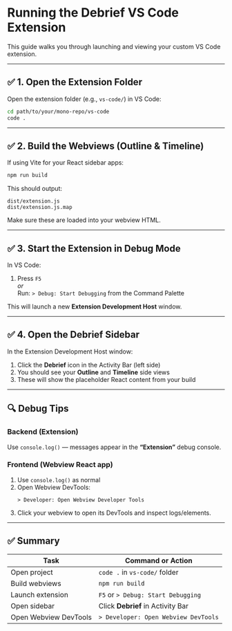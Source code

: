 # Running the Debrief VS Code Extension

This guide walks you through launching and viewing your custom VS Code extension.

---

## ✅ 1. Open the Extension Folder

Open the extension folder (e.g., `vs-code/`) in VS Code:

```bash
cd path/to/your/mono-repo/vs-code
code .
```

---

## ✅ 2. Build the Webviews (Outline & Timeline)

If using Vite for your React sidebar apps:

```bash
npm run build
```

This should output:

```
dist/extension.js
dist/extension.js.map
```

Make sure these are loaded into your webview HTML.

---

## ✅ 3. Start the Extension in Debug Mode

In VS Code:

1. Press `F5`  
   _or_  
   Run: `> Debug: Start Debugging` from the Command Palette

This will launch a new **Extension Development Host** window.

---

## ✅ 4. Open the Debrief Sidebar

In the Extension Development Host window:

1. Click the **Debrief** icon in the Activity Bar (left side)
2. You should see your **Outline** and **Timeline** side views
3. These will show the placeholder React content from your build

---

## 🔍 Debug Tips

### Backend (Extension)
Use `console.log()` — messages appear in the **“Extension”** debug console.

### Frontend (Webview React app)
1. Use `console.log()` as normal
2. Open Webview DevTools:
   ```
   > Developer: Open Webview Developer Tools
   ```
3. Click your webview to open its DevTools and inspect logs/elements.

---

## ✅ Summary

| Task                      | Command or Action                     |
|---------------------------|----------------------------------------|
| Open project              | `code .` in `vs-code/` folder         |
| Build webviews            | `npm run build`                       |
| Launch extension          | `F5` or `> Debug: Start Debugging`    |
| Open sidebar              | Click **Debrief** in Activity Bar     |
| Open Webview DevTools     | `> Developer: Open Webview DevTools`  |

